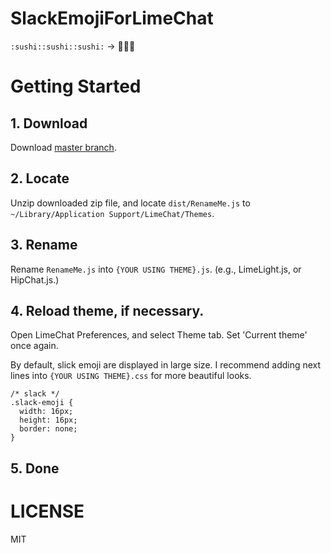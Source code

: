 # SlackEmojiForLimeChat

`:sushi::sushi::sushi:` -> :sushi::sushi::sushi:

# Getting Started

## 1. Download
Download [master branch](https://github.com/yzgw/SlackEmojiForLimeChat/archive/master.zip).

## 2. Locate
Unzip downloaded zip file, and locate `dist/RenameMe.js` to `~/Library/Application Support/LimeChat/Themes`.

## 3. Rename
Rename `RenameMe.js` into `{YOUR USING THEME}.js`. (e.g., LimeLight.js, or HipChat.js.)

## 4. Reload theme, if necessary.
Open LimeChat Preferences, and select Theme tab.
Set 'Current theme' once again.

By default, slick emoji are displayed in large size.
I recommend adding next lines into `{YOUR USING THEME}.css` for more beautiful looks.

    /* slack */
    .slack-emoji {
      width: 16px;
      height: 16px;
      border: none;
    }


## 5. Done

# LICENSE
MIT


